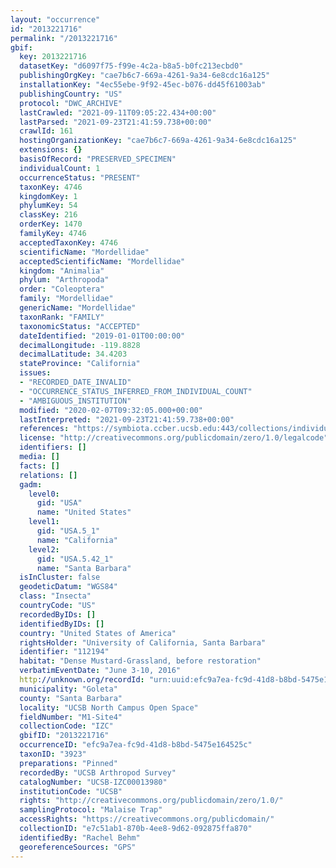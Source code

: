 ```yaml
---
layout: "occurrence"
id: "2013221716"
permalink: "/2013221716"
gbif:
  key: 2013221716
  datasetKey: "d6097f75-f99e-4c2a-b8a5-b0fc213ecbd0"
  publishingOrgKey: "cae7b6c7-669a-4261-9a34-6e8cdc16a125"
  installationKey: "4ec55ebe-9f92-45ec-b076-dd45f61003ab"
  publishingCountry: "US"
  protocol: "DWC_ARCHIVE"
  lastCrawled: "2021-09-11T09:05:22.434+00:00"
  lastParsed: "2021-09-23T21:41:59.738+00:00"
  crawlId: 161
  hostingOrganizationKey: "cae7b6c7-669a-4261-9a34-6e8cdc16a125"
  extensions: {}
  basisOfRecord: "PRESERVED_SPECIMEN"
  individualCount: 1
  occurrenceStatus: "PRESENT"
  taxonKey: 4746
  kingdomKey: 1
  phylumKey: 54
  classKey: 216
  orderKey: 1470
  familyKey: 4746
  acceptedTaxonKey: 4746
  scientificName: "Mordellidae"
  acceptedScientificName: "Mordellidae"
  kingdom: "Animalia"
  phylum: "Arthropoda"
  order: "Coleoptera"
  family: "Mordellidae"
  genericName: "Mordellidae"
  taxonRank: "FAMILY"
  taxonomicStatus: "ACCEPTED"
  dateIdentified: "2019-01-01T00:00:00"
  decimalLongitude: -119.8828
  decimalLatitude: 34.4203
  stateProvince: "California"
  issues:
  - "RECORDED_DATE_INVALID"
  - "OCCURRENCE_STATUS_INFERRED_FROM_INDIVIDUAL_COUNT"
  - "AMBIGUOUS_INSTITUTION"
  modified: "2020-02-07T09:32:05.000+00:00"
  lastInterpreted: "2021-09-23T21:41:59.738+00:00"
  references: "https://symbiota.ccber.ucsb.edu:443/collections/individual/index.php?occid=112194"
  license: "http://creativecommons.org/publicdomain/zero/1.0/legalcode"
  identifiers: []
  media: []
  facts: []
  relations: []
  gadm:
    level0:
      gid: "USA"
      name: "United States"
    level1:
      gid: "USA.5_1"
      name: "California"
    level2:
      gid: "USA.5.42_1"
      name: "Santa Barbara"
  isInCluster: false
  geodeticDatum: "WGS84"
  class: "Insecta"
  countryCode: "US"
  recordedByIDs: []
  identifiedByIDs: []
  country: "United States of America"
  rightsHolder: "University of California, Santa Barbara"
  identifier: "112194"
  habitat: "Dense Mustard-Grassland, before restoration"
  verbatimEventDate: "June 3-10, 2016"
  http://unknown.org/recordId: "urn:uuid:efc9a7ea-fc9d-41d8-b8bd-5475e164525c"
  municipality: "Goleta"
  county: "Santa Barbara"
  locality: "UCSB North Campus Open Space"
  fieldNumber: "M1-Site4"
  collectionCode: "IZC"
  gbifID: "2013221716"
  occurrenceID: "efc9a7ea-fc9d-41d8-b8bd-5475e164525c"
  taxonID: "3923"
  preparations: "Pinned"
  recordedBy: "UCSB Arthropod Survey"
  catalogNumber: "UCSB-IZC00013980"
  institutionCode: "UCSB"
  rights: "http://creativecommons.org/publicdomain/zero/1.0/"
  samplingProtocol: "Malaise Trap"
  accessRights: "https://creativecommons.org/publicdomain/"
  collectionID: "e7c51ab1-870b-4ee8-9d62-092875ffa870"
  identifiedBy: "Rachel Behm"
  georeferenceSources: "GPS"
---
```

